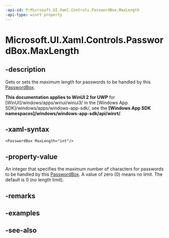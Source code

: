 ```yaml
---
-api-id: P:Microsoft.UI.Xaml.Controls.PasswordBox.MaxLength
-api-type: winrt property
---
```


<!-- Property syntax
public int MaxLength { get;  set; }
-->

# Microsoft.UI.Xaml.Controls.PasswordBox.MaxLength

## -description
Gets or sets the maximum length for passwords to be handled by this [PasswordBox](passwordbox.md).

**This documentation applies to WinUI 2 for UWP** for [WinUI]/windows/apps/winui/winui3/ in the [Windows App SDK]/windows/apps/windows-app-sdk/, see the **[Windows App SDK namespaces]/windows/windows-app-sdk/api/winrt/**.

## -xaml-syntax
```xaml
<PasswordBox MaxLength="int"/>
```


## -property-value
An integer that specifies the maximum number of characters for passwords to be handled by this [PasswordBox](passwordbox.md). A value of zero (0) means no limit. The default is 0 (no length limit).

## -remarks

## -examples

## -see-also
